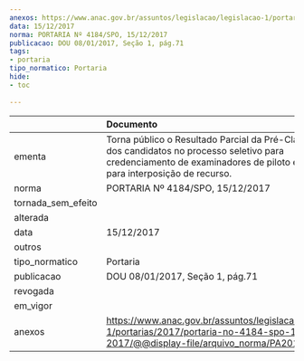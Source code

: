 ```yaml
---
anexos: https://www.anac.gov.br/assuntos/legislacao/legislacao-1/portarias/2017/portaria-no-4184-spo-15-12-2017/@@display-file/arquivo_norma/PA2017-4184.pdf
data: 15/12/2017
norma: PORTARIA Nº 4184/SPO, 15/12/2017
publicacao: DOU 08/01/2017, Seção 1, pág.71
tags:
- portaria
tipo_normatico: Portaria
hide: 
- toc 
 
---
```


|                    | Documento                                                                                                                                                                           |
|:-------------------|:------------------------------------------------------------------------------------------------------------------------------------------------------------------------------------|
| ementa             | Torna público o Resultado Parcial da Pré-Classificação dos candidatos no processo seletivo para credenciamento de examinadores de piloto e abre prazo para interposição de recurso. |
| norma              | PORTARIA Nº 4184/SPO, 15/12/2017                                                                                                                                                    |
| tornada_sem_efeito |                                                                                                                                                                                     |
| alterada           |                                                                                                                                                                                     |
| data               | 15/12/2017                                                                                                                                                                          |
| outros             |                                                                                                                                                                                     |
| tipo_normatico     | Portaria                                                                                                                                                                            |
| publicacao         | DOU 08/01/2017, Seção 1, pág.71                                                                                                                                                     |
| revogada           |                                                                                                                                                                                     |
| em_vigor           |                                                                                                                                                                                     |
| anexos             | https://www.anac.gov.br/assuntos/legislacao/legislacao-1/portarias/2017/portaria-no-4184-spo-15-12-2017/@@display-file/arquivo_norma/PA2017-4184.pdf                                |